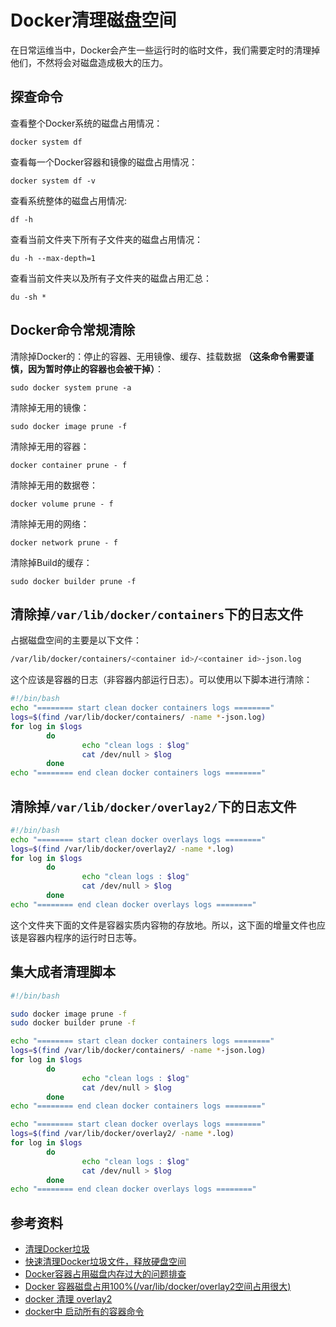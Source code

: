 # Docker清理磁盘空间

在日常运维当中，Docker会产生一些运行时的临时文件，我们需要定时的清理掉他们，不然将会对磁盘造成极大的压力。

## 探查命令

查看整个Docker系统的磁盘占用情况：

```shell
docker system df
```

查看每一个Docker容器和镜像的磁盘占用情况：

```shell
docker system df -v
```

查看系统整体的磁盘占用情况:

```shell
df -h
```

查看当前文件夹下所有子文件夹的磁盘占用情况：

```shell
du -h --max-depth=1
```

查看当前文件夹以及所有子文件夹的磁盘占用汇总：

```shell
du -sh *
```

## Docker命令常规清除

清除掉Docker的：停止的容器、无用镜像、缓存、挂载数据 **（这条命令需要谨慎，因为暂时停止的容器也会被干掉）**：

```shell
sudo docker system prune -a
```

清除掉无用的镜像：

```shell
sudo docker image prune -f
```

清除掉无用的容器：

```shell
docker container prune - f
```

清除掉无用的数据卷：

```shell
docker volume prune - f
```

清除掉无用的网络：

```shell
docker network prune - f
```

清除掉Build的缓存：

```shell
sudo docker builder prune -f
```

## 清除掉`/var/lib/docker/containers`下的日志文件

占据磁盘空间的主要是以下文件：

```bash
/var/lib/docker/containers/<container id>/<container id>-json.log
```

这个应该是容器的日志（非容器内部运行日志）。可以使用以下脚本进行清除：

```bash
#!/bin/bash
echo "======== start clean docker containers logs ========"
logs=$(find /var/lib/docker/containers/ -name *-json.log)
for log in $logs
        do
                echo "clean logs : $log"
                cat /dev/null > $log
        done
echo "======== end clean docker containers logs ========"
```

## 清除掉`/var/lib/docker/overlay2/`下的日志文件

```bash
#!/bin/bash
echo "======== start clean docker overlays logs ========"
logs=$(find /var/lib/docker/overlay2/ -name *.log)
for log in $logs
        do
                echo "clean logs : $log"
                cat /dev/null > $log
        done
echo "======== end clean docker overlays logs ========"
```

这个文件夹下面的文件是容器实质内容物的存放地。所以，这下面的增量文件也应该是容器内程序的运行时日志等。

## 集大成者清理脚本

```bash
#!/bin/bash

sudo docker image prune -f
sudo docker builder prune -f

echo "======== start clean docker containers logs ========"
logs=$(find /var/lib/docker/containers/ -name *-json.log)
for log in $logs
        do
                echo "clean logs : $log"
                cat /dev/null > $log
        done
echo "======== end clean docker containers logs ========"

echo "======== start clean docker overlays logs ========"
logs=$(find /var/lib/docker/overlay2/ -name *.log)
for log in $logs
        do
                echo "clean logs : $log"
                cat /dev/null > $log
        done
echo "======== end clean docker overlays logs ========"
```

## 参考资料

- [清理Docker垃圾](https://www.cnblogs.com/lvzhenjiang/p/15145393.html)
- [快速清理Docker垃圾文件，释放硬盘空间](https://cloud.tencent.com/developer/article/1834792)
- [Docker容器占用磁盘内存过大的问题排查](https://hhbbz.github.io/2018/03/28/Docker%E5%AE%B9%E5%99%A8%E5%8D%A0%E7%94%A8%E7%A3%81%E7%9B%98%E5%86%85%E5%AD%98%E8%BF%87%E5%A4%A7%E7%9A%84%E9%97%AE%E9%A2%98%E6%8E%92%E6%9F%A5/)
- [Docker 容器磁盘占用100%(/var/lib/docker/overlay2空间占用很大)](https://blog.csdn.net/weixin_41945228/article/details/104331479)
- [docker 清理 overlay2](https://juejin.cn/s/docker%20%E6%B8%85%E7%90%86%20overlay2)
- [docker中 启动所有的容器命令](https://blog.51cto.com/zxx287856774/1665264)
